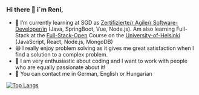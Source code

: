 ### Hi there 👋  i´m Reni,

- 🔭 I’m currently learning at SGD as [Zertifizierte/r Agile/r Software-Developer/in](https://www.sgd.de/kursseite/agiler-software-developer.html?referrer=S_MAS_SK_000001&gclid=CjwKCAiAxvGfBhB-EiwAMPakqmCOUISyxYvQv70TRG9I85lqvqk25CQMjfF7TaGu1T6HKRSxMZe0ZRoCQrIQAvD_BwE) (Java, SpringBoot, Vue, Node.js). Am also learning Full-Stack at the [Full-Stack-Open](https://studies.helsinki.fi/courses/cur/otm-dbf5a51d-2121-4110-af0f-f1e8f0b74fb9) Course on the [University-of-Helsinki](https://www.helsinki.fi/en) (JavaScript, React, Node.js, MongoDB) 
- 😄 I really enjoy problem solving as it gives me great satisfaction when I find a solution to a complex problem.
- 👯 I am very enthusiastic about coding and I want to work with
people who are equally passionate about it!
- 💬 You can contact me in German, English or Hungarian

[![Top Langs](https://github-readme-stats.vercel.app/api/top-langs/?username=ReniIrinyi&langs_count=5&theme=radical)](https://github.com/anuraghazra/github-readme-stats)
